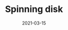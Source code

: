 ---
title: "Spinning disk"
date: "2021-03-15"
description: ""
draft: false

equipment: "microscope"
---